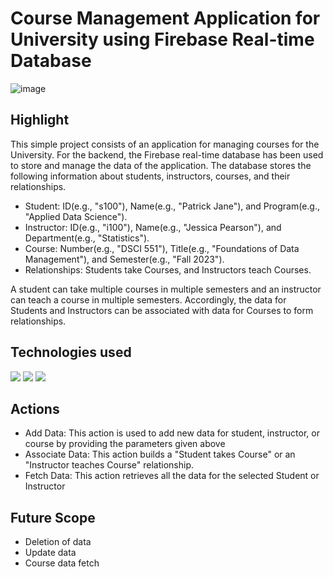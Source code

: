 # Course Management Application for University using Firebase Real-time Database

![image](https://github.com/prathmeshlonkar10/Course-Management-Application-for-University/assets/66990159/6ec0d631-086b-4a73-b1aa-ebd0d3d75655)


## Highlight
This simple project consists of an application for managing courses for the University. For the backend, the Firebase real-time database has been used to store and manage the data of the application. The database stores the following information about students, instructors, courses, and their relationships.

-	Student: ID(e.g., "s100"), Name(e.g., "Patrick Jane"), and Program(e.g., "Applied Data Science"). 
-	Instructor: ID(e.g., "i100"), Name(e.g., "Jessica Pearson"), and Department(e.g., "Statistics").
-	Course: Number(e.g., "DSCI 551"), Title(e.g., "Foundations of Data Management"), and Semester(e.g., "Fall 2023").
-	Relationships: Students take Courses, and Instructors teach Courses.

A student can take multiple courses in multiple semesters and an instructor can teach a course in multiple semesters. Accordingly, the data for Students and Instructors can be associated with data for Courses to form relationships.


## Technologies used
![](https://img.shields.io/badge/Python-3776AB.svg?style=for-the-badge&logo=Python&logoColor=white)
![](https://img.shields.io/badge/JSON-000000.svg?style=for-the-badge&logo=JSON&logoColor=white)
![](https://img.shields.io/badge/Firebase-FFCA28.svg?style=for-the-badge&logo=Firebase&logoColor=black)


## Actions
- Add Data: This action is used to add new data for student, instructor, or course by providing the parameters given above
- Associate Data: This action builds a "Student takes Course" or an "Instructor teaches Course" relationship.
- Fetch Data: This action retrieves all the data for the selected Student or Instructor


## Future Scope
- Deletion of data
- Update data
- Course data fetch


